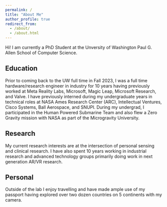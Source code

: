 ```yaml
---
permalink: /
title: "About Me"
author_profile: true
redirect_from: 
  - /about/
  - /about.html
---
```

Hi! I am currently a PhD Student at the Unversity of Washington Paul G. Allen School of Computer Science.

Education
------
Prior to coming back to the UW full time in Fall 2023, I was a full time hardware/research engineer in industry for 10 years having previously worked at Meta Reality Labs, Microsoft, Magic Leap, Microsoft Research, and Valve. I have previously interned during my undergraduate years in technical roles at NASA Ames Research Center (ARC), Intellectual Ventures, Cisco Systems, Ball Aerospace, and SNUPI. During my undergrad, I participated in the Human Powered Submarine Team and also flew a Zero Gravity mission with NASA as part of the Microgravity University.

Research
------
My current research interests are at the intersection of personal sensing and clinical research. I have also spent 10 years working in industrial research and advanced technology groups primarily doing work in next generation AR/VR research.

Personal
------
Outside of the lab I enjoy travelling and have made ample use of my passport having explored over two dozen countries on 5 continents with my camera.